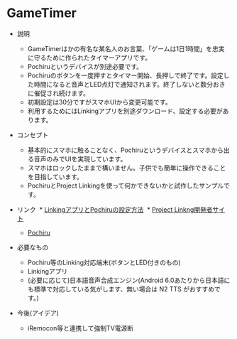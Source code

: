 # GameTimer
* 説明
  * GameTimerはかの有名な某名人のお言葉、「ゲームは1日1時間」を忠実に守るために作られたタイマーアプリです。
  * Pochiruというデバイスが別途必要です。
  * Pochiruのボタンを一度押すとタイマー開始、長押しで終了です。設定した時間になると音声とLED点灯で通知されます。終了しないと数分おきに催促され続けます。
  * 初期設定は30分ですがスマホUIから変更可能です。
  * 利用するためにはLinkingアプリを別途ダウンロード、設定する必要があります。

* コンセプト
  * 基本的にスマホに触ることなく、Pochiruというデバイスとスマホから出る音声のみでUIを実現しています。
  * スマホはロックしたままで構いません。子供でも簡単に操作できることを目指しています。
  * PochiruとProject Linkingを使って何かできないかと試作したサンプルです。

* リンク
  * [LinkingアプリとPochiruの設定方法](http://frontier.fxy-co.com/LinkingIFDocument/android_setting.html)
  * [Project Linkng開発者サイト](https://linkingiot.com/developer/index.html)
  * [Pochiru](http://www.products.braveridge.com/pochiru/)

* 必要なもの
  * Pochiru等のLinking対応端末(ボタンとLED付きのもの)
  * Linkingアプリ
  * (必要に応じて)日本語音声合成エンジン(Android 6.0あたりから日本語にも標準で対応している気がします、無い場合は N2 TTS がおすすめです。)
  
* 今後(アイデア)
  * iRemocon等と連携して強制TV電源断
